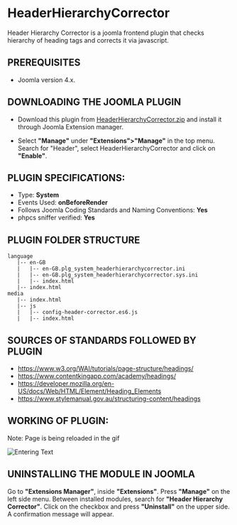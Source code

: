 # HeaderHierarchyCorrector
Header Hierarchy Corrector is a joomla frontend plugin that checks hierarchy of heading tags and corrects it via javascript.

## PREREQUISITES 
 * Joomla version 4.x.

## DOWNLOADING THE JOOMLA PLUGIN

* Download this plugin from [HeaderHierarchyCorrector.zip](https://github.com/vorayash/HeaderHierarchyCorrector/archive/refs/heads/main.zip) and install it through Joomla Extension manager.

* Select **"Manage"** under **"Extensions">"Manage"** in the top menu. Search for "Header", select HeaderHierarchyCorrector and click on **"Enable"**.

## PLUGIN SPECIFICATIONS:
- Type: <b> System </b> <br/>
- Events Used: <b> onBeforeRender </b>
- Follows Joomla Coding Standards and Naming Conventions: <b> Yes </b> <br/>
- phpcs sniffer verified: <b> Yes </b> <br/>

## PLUGIN FOLDER STRUCTURE
```
language
   |-- en-GB
   |   |-- en-GB.plg_system_headerhierarchycorrector.ini
   |   |-- en-GB.plg_system_headerhierarchycorrector.sys.ini
   |   |-- index.html
   |-- index.html
media
   |-- index.html
   |-- js
   |   |-- config-header-corrector.es6.js
   |   |-- index.html
```
## SOURCES OF STANDARDS FOLLOWED BY PLUGIN
* https://www.w3.org/WAI/tutorials/page-structure/headings/
* https://www.contentkingapp.com/academy/headings/
* https://developer.mozilla.org/en-US/docs/Web/HTML/Element/Heading_Elements
* https://www.stylemanual.gov.au/structuring-content/headings

## WORKING OF PLUGIN:

Note: Page is being reloaded in the gif

![Entering Text](https://github.com/vorayash/Temp-Gif/blob/main/c9F7T7Kxwb.gif)

## UNINSTALLING THE MODULE IN JOOMLA
Go to **"Extensions Manager"**, inside **"Extensions"**. Press **"Manage"** on the left side menu. Between installed modules, search for **"Header Hierarchy Corrector"**. Click on the checkbox and press **"Uninstall"** on the upper side. A confirmation message will appear.

